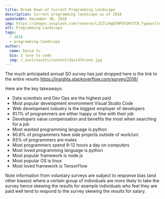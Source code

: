 ```yaml
---
title: Break Down of Current Programming Landscape
description: Current programming landscape as of 2018
updatedAt: December 30, 2018
img: https://images.unsplash.com/reserve/LJIZlzHgQ7WPSh5KVTCB_Typewriter.jpg?ixlib=rb-1.2.1&auto=format&fit=crop&w=800&q=60
alt: Programming Landscape
tags:
  - 2018
  - programming-landscape
author:
  name: David Yu
  bio: I love to code
  img: /_nuxt/assets/content/davidthrone.jpg
---
```


The much anticipated annual SO survey has just dropped here is the link to the entire results https://insights.stackoverflow.com/survey/2018/

Here are the key takeaways:

- Data scientists and Dev Ops are the highest paid
- Most popular development environment Visual Studio Code
- Web development industry is the biggest employer of developers
- 81.1% of programmers are either happy or fine with their job
- Developers value compensation and benefits the most when searching for a job
- Most wanted programming language is python
- 80.8% of programmers have side projects outside of work/uni
- 93% of programmers are males
- Most programmers spend 9-12 hours a day on computers
- Most loved programming language is python
- Most popular framework is node js
- Most popular OS is linux
- Most loved framework is TensorFlow

Note information from voluntary surveys are subject to response bias (and other biases) where a certain group of individuals are more likely to take the survey hence skewing the results for example individuals who feel they are paid well tend to respond to the survey skewing the results for salary.
